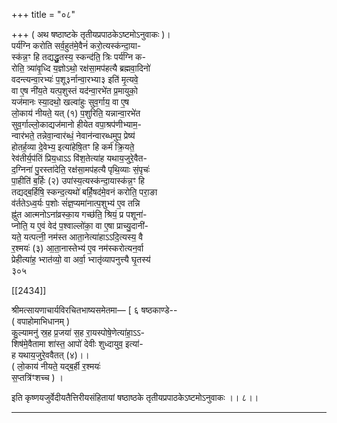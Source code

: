 +++
title = "०८"

+++
( अथ षष्ठाष्टके तृतीयप्रपाठकेऽष्टमोऽनुवाकः )।  
पर्य॑ग्नि करोति सर्व॒हुत॑मे॒वैनं॑ करो॒त्यस्क॑न्दा॒या-  
स्क॑न्न॒ꣳ हि तद्यद्धु॒तस्य॒ स्कन्द॑ति॒ त्रिः पर्य॑ग्नि क-  
रोति॒ त्र्या॑वृ॒ध्दि य॒ज्ञोऽथो॒ रक्ष॑सा॒मप॑हत्यै ब्रह्मवा॒दिनो॑  
वदन्त्यन्वा॒रभ्यः॑ प॒शू३र्नान्वा॒रभ्या३ इति॑ मृ॒त्यवे॒  
वा ए॒ष नी॑य॒ते यत्प॒शुस्तं यद॑न्वा॒रभे॑त प्र॒मायुको॒  
यज॑मानः स्या॒दथो॒ खल्वा॑हुः सुव॒र्गाय॒ वा ए॒ष  
लो॒काय॑ नीयते॒ यत् (१) प॒शुरिति॒ यन्नान्वा॒रभे॑त  
सुव॒र्गाल्लो॒काद्यज॑मानो हीयेत वपा॒श्रप॑णीभ्याम॒-  
न्वार॑भते॒ तन्नेवा॒न्वार॑ब्धं॒ नेवान॑न्वारब्धमुप॒ प्रेष्य॑  
होतर्ह॒व्या दे॒वेभ्य॒ इत्या॑हेषि॒तꣳ हि कर्म॑ क्रि॒यते॒  
रेव॑तीर्य॒प॑तिं प्रिय॒धाऽऽ वि॑श॒तेत्या॑ह यथाय॒जुरे॒वैत-  
द॒ग्निना॑ पु॒रस्ता॑देति॒ रक्ष॑सा॒मप॑हत्यै पृथि॒व्याः सं॒पृचः॑  
पा॒हीति॑ ब॒र्हिः (२) उपा॑स्य॒त्यस्क॑न्दा॒यास्क॑न्न॒ꣳ हि  
तद्यद्ब॒र्हिषि॒ स्कन्द॒त्यथो॑ बर्हि॒॑षद॑मे॒वनं करोति॒ परा॒ङा  
व॑र्ततेऽध्व॒र्यः प॒शोः सं॑ज्ञ॒प्यमा॑नात्प॒शुभ्य॑ ए॒व तन्नि  
ह्नु॑त आत्मनोऽना॑व्रस्का॒य गच्छ॑ति॒ श्रियं॒ प्र पशूना॑-  
प्नोति॒ य ए॒वं वेद॑ प॒श्वाल्लो॑का॒ वा ए॒षा प्राच्यु॒दानी॑-  
यते॒ यत्पत्नी॒ नम॑स्त आता॒नेत्या॑हाऽऽदि॒त्यस्य॒ वै  
र॒श्मयः॑ (३) आ॒ता॒नास्तेभ्य॑ ए॒व नम॑स्करोत्यन॒र्वा  
प्रेहीत्या॑ह॒ भ्‍रात॑व्यो॒ वा अर्वा॒ भ्‍रातृ॑व्यापनुत्त्यै घृ॒तस्य॑  
३०५

[[2434]]

श्रीमत्सायणाचार्यविरचितभाष्यसमेतमा— [ ६ षष्ठकाण्डे--  
( वपाहोमाभिधानम् )  
कु॒ल्यामनु॑ स्र॒ह प्र॒जया॑ स॒ह रा॒यस्पोषे॒णेत्या॑हा॒ऽऽ-  
शिष॑मे॒वैतामा शा॑स्त॒ आपो॑ देवीः शुध्दायुव॒ इत्या॑-  
ह यथाय॒जुरे॒ववैतत् (४)।।  
( लो॒काय॑ नीयते॒ यद्ब॒र्ही र॒श्मयः॑  
स॒प्तत्रि॑ꣳशच्‍च ) ।

इति कृष्णयजुर्वेदीयतैत्तिरीयसंहितायां षष्ठाष्ठके तृतीयप्रपाठकेऽष्टमोऽनुवाकः ।। ८।।  
___________
